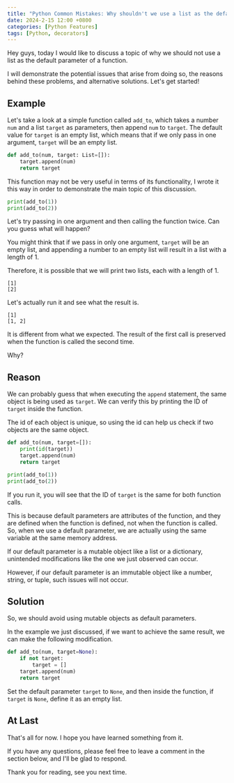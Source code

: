 ```yaml
---
title: "Python Common Mistakes: Why shouldn't we use a list as the default parameter of a function"
date: 2024-2-15 12:00 +0800
categories: [Python Features]
tags: [Python, decorators]
---
```


Hey guys, today I would like to discuss a topic of why we should not use a list as the default parameter of a function.

I will demonstrate the potential issues that arise from doing so, the reasons behind these problems, and alternative solutions. Let's get started!

## Example

Let's take a look at a simple function called `add_to`, which takes a number `num` and a list `target` as parameters, then append `num` to `target`. The default value for `target` is an empty list, which means that if we only pass in one argument, `target` will be an empty list.

```python
def add_to(num, target: List=[]):
    target.append(num)
    return target
```

This function may not be very useful in terms of its functionality, I wrote it this way in order to demonstrate the main topic of this discussion.

```python
print(add_to(1))
print(add_to(2))
```

Let's try passing in one argument and then calling the function twice. Can you guess what will happen?

You might think that if we pass in only one argument, `target` will be an empty list, and appending a number to an empty list will result in a list with a length of 1.

Therefore, it is possible that we will print two lists, each with a length of 1.

```
[1]
[2]
```

Let's actually run it and see what the result is.

```
[1]
[1, 2]
```

It is different from what we expected. The result of the first call is preserved when the function is called the second time.

Why?

## Reason

We can probably guess that when executing the `append` statement, the same object is being used as `target`. We can verify this by printing the ID of `target` inside the function.

The id of each object is unique, so using the id can help us check if two objects are the same object.

```python
def add_to(num, target=[]):
    print(id(target))
    target.append(num)
    return target

print(add_to(1))
print(add_to(2))
```

If you run it, you will see that the ID of `target` is the same for both function calls.

This is because default parameters are attributes of the function, and they are defined when the function is defined, not when the function is called. So, when we use a default parameter, we are actually using the same variable at the same memory address.

If our default parameter is a mutable object like a list or a dictionary, unintended modifications like the one we just observed can occur.

However, if our default parameter is an immutable object like a number, string, or tuple, such issues will not occur.

## Solution

So, we should avoid using mutable objects as default parameters.

In the example we just discussed, if we want to achieve the same result, we can make the following modification.

```python
def add_to(num, target=None):
    if not target:
        target = []
    target.append(num)
    return target
```

Set the default parameter `target` to `None`, and then inside the function, if `target` is `None`, define it as an empty list.

## At Last

That's all for now. I hope you have learned something from it.

If you have any questions, please feel free to leave a comment in the section below, and I'll be glad to respond.

Thank you for reading, see you next time.